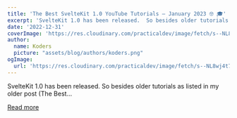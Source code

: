 ```yaml
---
title: 'The Best SvelteKit 1.0 YouTube Tutorials – January 2023 🤓 🎓'
excerpt: 'SvelteKit 1.0 has been released.  So besides older tutorials as listed in my older post (The Best...'
date: '2022-12-31'
coverImage: 'https://res.cloudinary.com/practicaldev/image/fetch/s--NL8wj4t7--/c_imagga_scale,f_auto,fl_progressive,h_420,q_auto,w_1000/https://dev-to-uploads.s3.amazonaws.com/uploads/articles/x6zcdaumx353e9omm9ts.jpg'
author:
  name: Koders
  picture: "assets/blog/authors/koders.png"
ogImage:
  url: 'https://res.cloudinary.com/practicaldev/image/fetch/s--NL8wj4t7--/c_imagga_scale,f_auto,fl_progressive,h_420,q_auto,w_1000/https://dev-to-uploads.s3.amazonaws.com/uploads/articles/x6zcdaumx353e9omm9ts.jpg'
---
```


SvelteKit 1.0 has been released.  So besides older tutorials as listed in my older post (The Best...

[Read more](https://dev.to/kvetoslavnovak/the-best-sveltekit-10-youtube-tutorials-january-2023-22c6)
